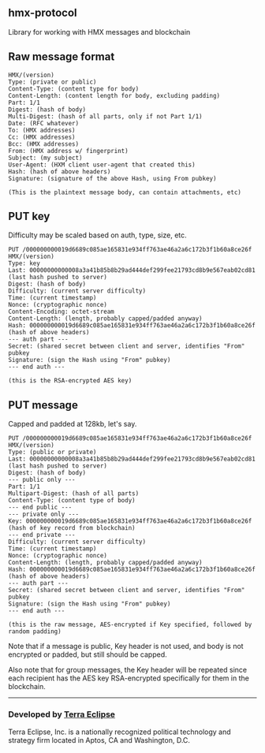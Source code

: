 ## hmx-protocol

Library for working with HMX messages and blockchain

## Raw message format

```
HMX/(version)
Type: (private or public)
Content-Type: (content type for body)
Content-Length: (content length for body, excluding padding)
Part: 1/1
Digest: (hash of body)
Multi-Digest: (hash of all parts, only if not Part 1/1)
Date: (RFC whatever)
To: (HMX addresses)
Cc: (HMX addresses)
Bcc: (HMX addresses)
From: (HMX address w/ fingerprint)
Subject: (my subject)
User-Agent: (HXM client user-agent that created this)
Hash: (hash of above headers)
Signature: (signature of the above Hash, using From pubkey)

(This is the plaintext message body, can contain attachments, etc)
```

## PUT key

Difficulty may be scaled based on auth, type, size, etc.

```
PUT /000000000019d6689c085ae165831e934ff763ae46a2a6c172b3f1b60a8ce26f
HMX/(version)
Type: key
Last: 00000000000008a3a41b85b8b29ad444def299fee21793cd8b9e567eab02cd81 (last hash pushed to server)
Digest: (hash of body)
Difficulty: (current server difficulty)
Time: (current timestamp)
Nonce: (cryptographic nonce)
Content-Encoding: octet-stream
Content-Length: (length, probably capped/padded anyway)
Hash: 000000000019d6689c085ae165831e934ff763ae46a2a6c172b3f1b60a8ce26f (hash of above headers)
--- auth part ---
Secret: (shared secret between client and server, identifies "From" pubkey
Signature: (sign the Hash using "From" pubkey)
--- end auth ---

(this is the RSA-encrypted AES key)
```

## PUT message

Capped and padded at 128kb, let's say.

```
PUT /000000000019d6689c085ae165831e934ff763ae46a2a6c172b3f1b60a8ce26f
HMX/(version)
Type: (public or private)
Last: 00000000000008a3a41b85b8b29ad444def299fee21793cd8b9e567eab02cd81 (last hash pushed to server)
Digest: (hash of body)
--- public only ---
Part: 1/1
Multipart-Digest: (hash of all parts)
Content-Type: (content type of body)
--- end public ---
--- private only ---
Key: 000000000019d6689c085ae165831e934ff763ae46a2a6c172b3f1b60a8ce26f (hash of key record from blockchain)
--- end private ---
Difficulty: (current server difficulty)
Time: (current timestamp)
Nonce: (cryptographic nonce)
Content-Length: (length, probably capped/padded anyway)
Hash: 000000000019d6689c085ae165831e934ff763ae46a2a6c172b3f1b60a8ce26f (hash of above headers)
--- auth part ---
Secret: (shared secret between client and server, identifies "From" pubkey
Signature: (sign the Hash using "From" pubkey)
--- end auth ---

(this is the raw message, AES-encrypted if Key specified, followed by random padding)
```

Note that if a message is public, Key header is not used, and body is not encrypted or padded, but still should be capped.

Also note that for group messages, the Key header will be repeated since each recipient has the AES key RSA-encrypted specifically for them in the blockchain.

- - -

### Developed by [Terra Eclipse](http://www.terraeclipse.com)
Terra Eclipse, Inc. is a nationally recognized political technology and
strategy firm located in Aptos, CA and Washington, D.C.
